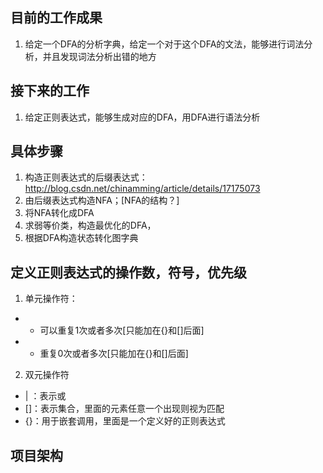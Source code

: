 
## 目前的工作成果
1. 给定一个DFA的分析字典，给定一个对于这个DFA的文法，能够进行词法分析，并且发现词法分析出错的地方
## 接下来的工作
1. 给定正则表达式，能够生成对应的DFA，用DFA进行语法分析
## 具体步骤
1. 构造正则表达式的后缀表达式：    http://blog.csdn.net/chinamming/article/details/17175073
2. 由后缀表达式构造NFA；[NFA的结构？]
3. 将NFA转化成DFA
4. 求弱等价类，构造最优化的DFA，
5. 根据DFA构造状态转化图字典
## 定义正则表达式的操作数，符号，优先级
1. 单元操作符：
  - + 可以重复1次或者多次[只能加在{}和[]后面]
  - * 重复0次或者多次[只能加在{}和[]后面]
2. 双元操作符
  - | ：表示或
  - []：表示集合，里面的元素任意一个出现则视为匹配
  - {}：用于嵌套调用，里面是一个定义好的正则表达式
## 项目架构
